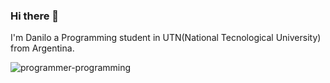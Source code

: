 ### Hi there 👋

I'm Danilo a Programming student in UTN(National Tecnological University) from Argentina.

![programmer-programming](https://github.com/danilovukosich/danilovukosich/assets/86834937/4eb1bf0c-9396-4cc1-ae25-5d89627dbf0a)
